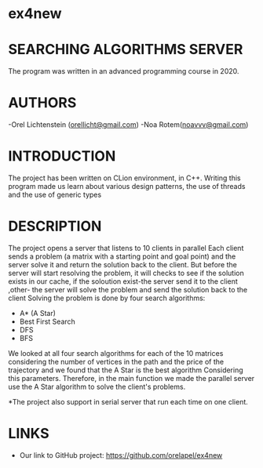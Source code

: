 # ex4new
# SEARCHING ALGORITHMS SERVER
The program was written in an advanced programming course in 2020.


# AUTHORS
-Orel Lichtenstein (orellicht@gmail.com)
-Noa Rotem(noavvv@gmail.com)


# INTRODUCTION
The project has been written on CLion environment, in C++.
Writing this program made us learn about various design patterns, the use of threads and the use of generic types

# DESCRIPTION
The project opens a server that listens to 10 clients in parallel
Each client sends a problem (a matrix with a starting point and goal point) and the server solve it and return the
solution back to the client.
But before the server will start resolving the problem, it will checks to see if the solution exists in our cache,
if the soloution exist-the server send it to the client ,other-  the server will solve the problem and send the solution back to the client
Solving the problem is done by four search algorithms:
- A* (A Star)
- Best First Search
- DFS
- BFS

We looked at all four search algorithms for each of the 10 matrices considering the number of vertices in the path and the price of the trajectory
and we found that the A Star is the best algorithm Considering this parameters.
Therefore, in the main function we made the parallel server use the A Star algorithm to solve the client's problems.

*The project also support in serial server that run each time on one client.

# LINKS
- Our link to GitHub project:
https://github.com/orelapel/ex4new

